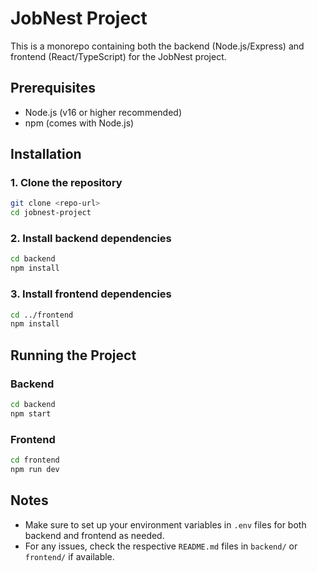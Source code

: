 # JobNest Project

This is a monorepo containing both the backend (Node.js/Express) and frontend (React/TypeScript) for the JobNest project.

## Prerequisites
- Node.js (v16 or higher recommended)
- npm (comes with Node.js)

## Installation

### 1. Clone the repository
```bash
git clone <repo-url>
cd jobnest-project
```

### 2. Install backend dependencies
```bash
cd backend
npm install
```

### 3. Install frontend dependencies
```bash
cd ../frontend
npm install
```

## Running the Project

### Backend
```bash
cd backend
npm start
```

### Frontend
```bash
cd frontend
npm run dev
```

## Notes
- Make sure to set up your environment variables in `.env` files for both backend and frontend as needed.
- For any issues, check the respective `README.md` files in `backend/` or `frontend/` if available. 